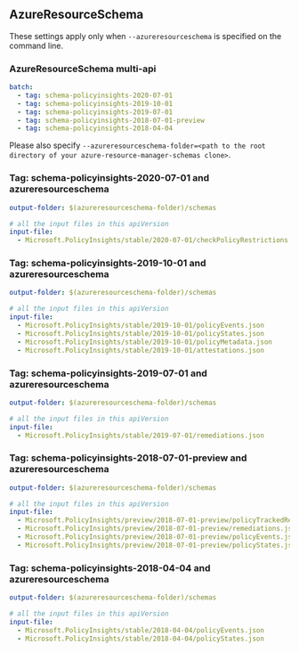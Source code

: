 ## AzureResourceSchema

These settings apply only when `--azureresourceschema` is specified on the command line.

### AzureResourceSchema multi-api

``` yaml $(azureresourceschema) && $(multiapi)
batch:
  - tag: schema-policyinsights-2020-07-01
  - tag: schema-policyinsights-2019-10-01
  - tag: schema-policyinsights-2019-07-01
  - tag: schema-policyinsights-2018-07-01-preview
  - tag: schema-policyinsights-2018-04-04

```

Please also specify `--azureresourceschema-folder=<path to the root directory of your azure-resource-manager-schemas clone>`.

### Tag: schema-policyinsights-2020-07-01 and azureresourceschema

``` yaml $(tag) == 'schema-policyinsights-2020-07-01' && $(azureresourceschema)
output-folder: $(azureresourceschema-folder)/schemas

# all the input files in this apiVersion
input-file:
  - Microsoft.PolicyInsights/stable/2020-07-01/checkPolicyRestrictions.json

```

### Tag: schema-policyinsights-2019-10-01 and azureresourceschema

``` yaml $(tag) == 'schema-policyinsights-2019-10-01' && $(azureresourceschema)
output-folder: $(azureresourceschema-folder)/schemas

# all the input files in this apiVersion
input-file:
  - Microsoft.PolicyInsights/stable/2019-10-01/policyEvents.json
  - Microsoft.PolicyInsights/stable/2019-10-01/policyStates.json
  - Microsoft.PolicyInsights/stable/2019-10-01/policyMetadata.json
  - Microsoft.PolicyInsights/stable/2019-10-01/attestations.json

```

### Tag: schema-policyinsights-2019-07-01 and azureresourceschema

``` yaml $(tag) == 'schema-policyinsights-2019-07-01' && $(azureresourceschema)
output-folder: $(azureresourceschema-folder)/schemas

# all the input files in this apiVersion
input-file:
  - Microsoft.PolicyInsights/stable/2019-07-01/remediations.json

```

### Tag: schema-policyinsights-2018-07-01-preview and azureresourceschema

``` yaml $(tag) == 'schema-policyinsights-2018-07-01-preview' && $(azureresourceschema)
output-folder: $(azureresourceschema-folder)/schemas

# all the input files in this apiVersion
input-file:
  - Microsoft.PolicyInsights/preview/2018-07-01-preview/policyTrackedResources.json
  - Microsoft.PolicyInsights/preview/2018-07-01-preview/remediations.json
  - Microsoft.PolicyInsights/preview/2018-07-01-preview/policyEvents.json
  - Microsoft.PolicyInsights/preview/2018-07-01-preview/policyStates.json

```

### Tag: schema-policyinsights-2018-04-04 and azureresourceschema

``` yaml $(tag) == 'schema-policyinsights-2018-04-04' && $(azureresourceschema)
output-folder: $(azureresourceschema-folder)/schemas

# all the input files in this apiVersion
input-file:
  - Microsoft.PolicyInsights/stable/2018-04-04/policyEvents.json
  - Microsoft.PolicyInsights/stable/2018-04-04/policyStates.json

```
